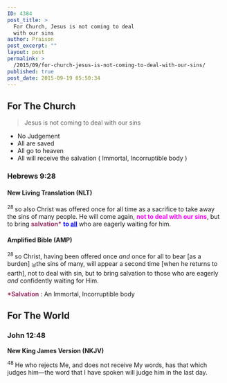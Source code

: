 ```yaml
---
ID: 4384
post_title: >
  For Church, Jesus is not coming to deal
  with our sins
author: Praison
post_excerpt: ""
layout: post
permalink: >
  /2015/09/for-church-jesus-is-not-coming-to-deal-with-our-sins/
published: true
post_date: 2015-09-19 05:50:34
---
```

<h2>For The Church</h2>
<blockquote>Jesus is not coming to deal with our sins</blockquote>
<ul>
	<li>No Judgement</li>
	<li>All are saved</li>
	<li>All go to heaven</li>
	<li>All will receive the salvation ( Immortal, Incorruptible body )</li>
</ul>
<h3>Hebrews 9:28</h3>
<h4><strong>New Living Translation (NLT)</strong></h4>
<span id="en-NLT-30094" class="text Heb-9-28"><sup class="versenum">28 </sup>so also Christ was offered once for all time as a sacrifice to take away the sins of many people. He will come again, <span style="color: #ff00ff;"><strong>not to deal with our sins</strong></span>, but to bring <span style="color: #993366;"><strong>salvation*</strong></span> <span style="color: #0000ff;"><strong>to <span style="text-decoration: underline;">all</span></strong></span> who are eagerly waiting for him.</span>
<h4><strong>Amplified Bible (AMP)</strong></h4>
<span id="en-AMP-30134" class="text Heb-9-28"><sup class="versenum">28 </sup>so Christ, having been offered once <i>and</i> once for all to bear [as a burden] <sup class="footnote" style="box-sizing: border-box; font-size: 0.625em; line-height: 22px; position: relative; vertical-align: top; top: 0px;" data-fn="#fen-AMP-30134a" data-link="[&lt;a href=&quot;#fen-AMP-30134a&quot; title=&quot;See footnote a&quot;&gt;a&lt;/a&gt;]">[<a title="See footnote a" href="https://www.biblegateway.com/passage/?search=Hebrews+9%3A28&amp;version=AMP#fen-AMP-30134a">a</a>]</sup>the sins of many, will appear a second time [when he returns to earth], not to deal with sin, but to bring salvation to those who are eagerly <i>and</i> confidently waiting for Him.</span>

<span style="color: #993366;"><strong>*Salvation</strong></span> : An Immortal, Incorruptible body
<h2>For The World</h2>
<h3><strong>John 12:48</strong></h3>
<strong>New King James Version (NKJV)</strong>

<span id="en-NKJV-26629" class="text John-12-48"><sup class="versenum">48 </sup><span class="woj">He who rejects Me, and does not receive My words, has that which judges him—the word that I have spoken will judge him in the last day.</span></span>